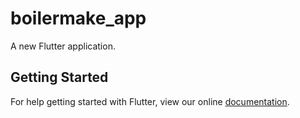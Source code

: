 # boilermake_app

A new Flutter application.

## Getting Started

For help getting started with Flutter, view our online
[documentation](https://flutter.io/).
